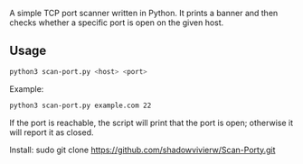 A simple TCP port scanner written in Python. It prints a banner and then checks whether a specific port is open on the given host.

## Usage

```bash
python3 scan-port.py <host> <port>
```

Example:

```bash
python3 scan-port.py example.com 22
```

If the port is reachable, the script will print that the port is open; otherwise it will report it as closed.




Install: sudo git clone https://github.com/shadowvivierw/Scan-Porty.git
